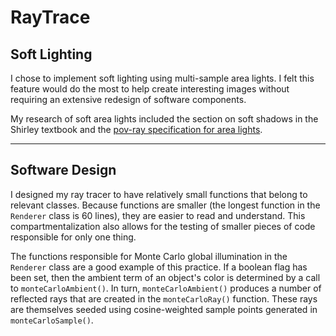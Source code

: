 # RayTrace

## Soft Lighting

I chose to implement soft lighting using multi-sample area lights. I felt this feature would do the most to help create interesting images without requiring an extensive redesign of software components.

My research of soft area lights included the section on soft shadows in the Shirley textbook and the [pov-ray specification for area lights](http://www.povray.org/documentation/view/3.6.0/313/).

---

## Software Design

I designed my ray tracer to have relatively small functions that belong to relevant
classes. Because functions are smaller (the longest function in the `Renderer` class is 60
lines), they are easier to read and understand. This compartmentalization also allows for
the testing of smaller pieces of code responsible for only one thing.

The functions responsible for Monte Carlo global illumination in the `Renderer` class are a
good example of this practice. If a boolean flag has been set, then the ambient term of an
object's color is determined by a call to  `monteCarloAmbient()`. In turn,
`monteCarloAmbient()` produces a number of reflected rays that are created in the
`monteCarloRay()` function. These rays are themselves seeded using cosine-weighted sample
points generated in `monteCarloSample()`.
